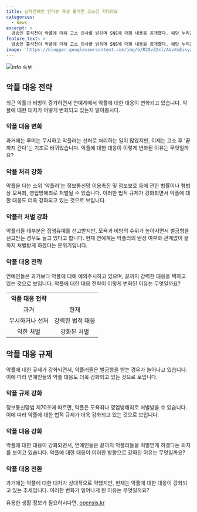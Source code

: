 ```yaml
---
title: 남자연예인 인터뷰 욕설 홍석천 고소감 기다려요
categories:
  - News
excerpt: >
  방송인 홍석천이 악플에 대해 고소 의사를 밝히며 SNS에 대화 내용을 공개했다. 해당 누리꾼의 모욕적인 메시지에 대해 홍석천은 변호사와 함께 고소할 것이라고 밝혔고, 이에 누리꾼은 사과하고 있었으나 갑자기 태도를 바꾸며 홍석천을 고소하겠다고 말했다. 홍석천은 고소 의사를 밝힌 것으로 예상되며, 최근 연예인들의 악플 대응 태도가 달라지고 있는 상황을 소개하며, 악플러들에 대한 벌금형이 높아지고 있다는 점을 강조했다. 홍석천은 사회적으로 논란이 된 상황을 알리며, 해외에 기반을 둔 유튜버를 처벌하는 법안 논의에 대해서도 다뤘다.
feature_text: >
  방송인 홍석천이 악플에 대해 고소 의사를 밝히며 SNS에 대화 내용을 공개했다. 해당 누리꾼의 모욕적인 메시지에 대해 홍석천은 변호사와 함께 고소할 것이라고 밝혔고, 이에 누리꾼은 사과하고 있었으나 갑자기 태도를 바꾸며 홍석천을 고소하겠다고 말했다. 홍석천은 고소 의사를 밝힌 것으로 예상되며, 최근 연예인들의 악플 대응 태도가 달라지고 있는 상황을 소개하며, 악플러들에 대한 벌금형이 높아지고 있다는 점을 강조했다. 홍석천은 사회적으로 논란이 된 상황을 알리며, 해외에 기반을 둔 유튜버를 처벌하는 법안 논의에 대해서도 다뤘다.
image: 'https://blogger.googleusercontent.com/img/b/R29vZ2xl/AVvXsEixyZcFfHzMRdzZMjFBmAUKJYCLCGyLL1o632UiGVXcaFdKo_bkvkuCioo0uUKlGfBVcT3P84aROyZIXSBEx3Aw5nCQ3pTgDom1WDC4m8eifvWiAmWEEVb4x6G_l8C0QH225ldMjyaFvpxGEBGNO37VmDTDMHGhJPq73UglMfDca1-0aw/s1600/blogspot.png'
---
```


<p><img src="https://blogger.googleusercontent.com/img/b/R29vZ2xl/AVvXsEixyZcFfHzMRdzZMjFBmAUKJYCLCGyLL1o632UiGVXcaFdKo_bkvkuCioo0uUKlGfBVcT3P84aROyZIXSBEx3Aw5nCQ3pTgDom1WDC4m8eifvWiAmWEEVb4x6G_l8C0QH225ldMjyaFvpxGEBGNO37VmDTDMHGhJPq73UglMfDca1-0aw/s1600/blogspot.png" alt="info 속보" /></p>

<h2 data-ke-size="size26">악플 대응 전략</h2>

<p data-ke-size="size16">최근 악플과 비방이 증가하면서 연예계에서 악플에 대한 대응이 변화되고 있습니다. 악플에 대한 대처가 어떻게 변화되고 있는지 알아봅시다.</p>

<h3><b>악플 대응 변화</b></h3>

<p data-ke-size="size16">과거에는 루머는 무시하고 악플러는 선처로 처리하는 일이 많았지만, 이제는 고소 후 '끝까지 간다'는 기조로 바뀌었습니다. 악플에 대한 대응이 이렇게 변화된 이유는 무엇일까요?</p>

<h3><b>악플 처리 강화</b></h3>

<p data-ke-size="size16">악플을 다는 소위 '악플러'는 정보통신망 이용촉진 및 정보보호 등에 관한 법률이나 형법상 모욕죄, 영업방해죄로 처벌될 수 있습니다. 이러한 법적 규제가 강화되면서 악플에 대한 대응도 더욱 강화되고 있는 것으로 보입니다.</p>

<h3><b>악플러 처벌 강화</b></h3>

<p data-ke-size="size16">악플러들 대부분은 집행유예를 선고받지만, 모욕과 비방의 수위가 높아지면서 벌금형을 선고받는 경우도 늘고 있다고 합니다. 현재 연예계는 악플러의 반성 여부와 관계없이 끝까지 처벌받게 하겠다는 분위기입니다.</p>

<h3><b>악플 대응 전략</b></h3>

<p data-ke-size="size16">연예인들은 과거보다 악플에 대해 예의주시하고 있으며, 끝까지 강력한 대응을 택하고 있는 것으로 보입니다. 악플에 대한 대응 전략이 이렇게 변화된 이유는 무엇일까요?</p>

<table>
  <tr>
    <td style="text-align: center; height: 17px;"><b>악플 대응 전략</b></td>
  </tr>
  <tr>
    <td style="text-align: center; height: 17px;">과거</td>
    <td style="text-align: center;">현재</td>
  </tr>
  <tr>
    <td style="text-align: center;">무시하거나 선처</td>
    <td style="text-align: center;">강력한 법적 대응</td>
  </tr>
  <tr>
    <td style="text-align: center;">약한 처벌</td>
    <td style="text-align: center;">강화된 처벌</td>
  </tr>
</table>

<h2 data-ke-size="size26">악플 대응 규제</h2>

<p data-ke-size="size16">악플에 대한 규제가 강화되면서, 악플러들은 벌금형을 받는 경우가 늘어나고 있습니다. 이에 따라 연예인들의 악플 대응도 더욱 강화되고 있는 것으로 보입니다.</p>

<h3><b>악플 규제 강화</b></h3>

<p data-ke-size="size16">정보통신망법 제70조에 따르면, 악플은 모욕죄나 영업방해죄로 처벌받을 수 있습니다. 이에 따라 악플에 대한 법적 규제가 더욱 강화되고 있는 것으로 보입니다.</p>

<h3><b>악플 대응 강화</b></h3>

<p data-ke-size="size16">악플에 대한 대응이 강화되면서, 연예인들은 끝까지 악플러들을 처벌받게 하겠다는 의지를 보이고 있습니다. 악플에 대한 대응이 이러한 방향으로 강화된 이유는 무엇일까요?</p>

<h3><b>악플 대응 전환</b></h3>

<p data-ke-size="size16">과거에는 악플에 대한 대처가 상대적으로 약했지만, 현재는 악플에 대한 대응이 강화되고 있는 추세입니다. 이러한 변화가 일어나게 된 이유는 무엇일까요?</p>
유용한 생활 정보가 필요하시다면, <a href="https://opensis.kr" rel="dofollow">opensis.kr</a>


